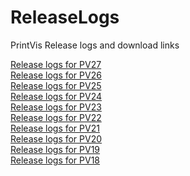 # ReleaseLogs
PrintVis Release logs and download links

[Release logs for PV27](Release%2027.md) <br>
[Release logs for PV26](Release%2026.md) <br>
[Release logs for PV25](Release%2025.md) <br>
[Release logs for PV24](Release%2024.md) <br>
[Release logs for PV23](Release%2023.md) <br>
[Release logs for PV22](Release%2022.md) <br>
[Release logs for PV21](Release%2021.md) <br>
[Release logs for PV20](Release%2020.md) <br>
[Release logs for PV19](Release%2019.md) <br>
[Release logs for PV18](Release%2018.md) <br>
